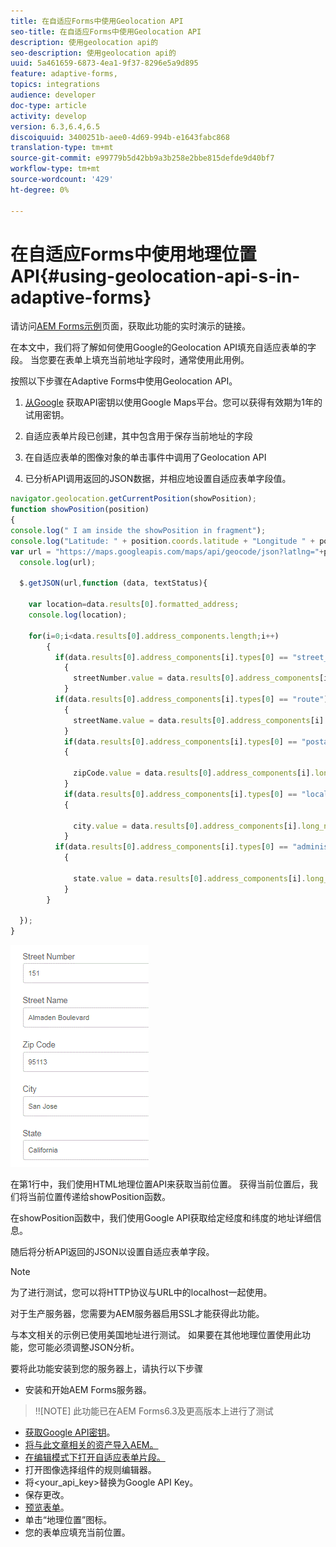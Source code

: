 ```yaml
---
title: 在自适应Forms中使用Geolocation API
seo-title: 在自适应Forms中使用Geolocation API
description: 使用geolocation api的
seo-description: 使用geolocation api的
uuid: 5a461659-6873-4ea1-9f37-8296e5a9d895
feature: adaptive-forms,
topics: integrations
audience: developer
doc-type: article
activity: develop
version: 6.3,6.4,6.5
discoiquuid: 3400251b-aee0-4d69-994b-e1643fabc868
translation-type: tm+mt
source-git-commit: e99779b5d42bb9a3b258e2bbe815defde9d40bf7
workflow-type: tm+mt
source-wordcount: '429'
ht-degree: 0%

---
```



# 在自适应Forms中使用地理位置API{#using-geolocation-api-s-in-adaptive-forms}

请访问[AEM Forms示例](https://forms.enablementadobe.com/content/samples/samples.html?query=0)页面，获取此功能的实时演示的链接。

在本文中，我们将了解如何使用Google的Geolocation API填充自适应表单的字段。 当您要在表单上填充当前地址字段时，通常使用此用例。

按照以下步骤在Adaptive Forms中使用Geolocation API。

1. [从Google](https://developers.google.com/maps/documentation/javascript/get-api-key) 获取API密钥以使用Google Maps平台。您可以获得有效期为1年的试用密钥。

1. 自适应表单片段已创建，其中包含用于保存当前地址的字段

1. 在自适应表单的图像对象的单击事件中调用了Geolocation API

1. 已分析API调用返回的JSON数据，并相应地设置自适应表单字段值。

```javascript
navigator.geolocation.getCurrentPosition(showPosition);
function showPosition(position) 
{
console.log(" I am inside the showPosition in fragment");
console.log("Latitude: " + position.coords.latitude + "Longitude " + position.coords.longitude);
var url = "https://maps.googleapis.com/maps/api/geocode/json?latlng="+position.coords.latitude+","+position.coords.longitude+"&key=<your_api_key>";
  console.log(url);
  
  $.getJSON(url,function (data, textStatus){
    
    var location=data.results[0].formatted_address;
    console.log(location);
    
    for(i=0;i<data.results[0].address_components.length;i++)
        {
          if(data.results[0].address_components[i].types[0] == "street_number")
            {
              streetNumber.value = data.results[0].address_components[i].long_name;
            }
          if(data.results[0].address_components[i].types[0] == "route")
            {
              streetName.value = data.results[0].address_components[i].long_name;
            }
            if(data.results[0].address_components[i].types[0] == "postal_code")
            {
              
              zipCode.value = data.results[0].address_components[i].long_name;
            }
            if(data.results[0].address_components[i].types[0] == "locality")
            {
              
              city.value = data.results[0].address_components[i].long_name;
            }
          if(data.results[0].address_components[i].types[0] == "administrative_area_level_1")
            {
              
              state.value = data.results[0].address_components[i].long_name;
            }
        }
    
  });
}
```

![填充有地理作用api的字段](assets/capture-4.gif)

在第1行中，我们使用HTML地理位置API来获取当前位置。 获得当前位置后，我们将当前位置传递给showPosition函数。

在showPosition函数中，我们使用Google API获取给定经度和纬度的地址详细信息。

随后将分析API返回的JSON以设置自适应表单字段。

>[!NOTE]
>
>为了进行测试，您可以将HTTP协议与URL中的localhost一起使用。
>
>对于生产服务器，您需要为AEM服务器启用SSL才能获得此功能。
>
>与本文相关的示例已使用美国地址进行测试。 如果要在其他地理位置使用此功能，您可能必须调整JSON分析。

要将此功能安装到您的服务器上，请执行以下步骤

* 安装和开始AEM Forms服务器。

>!![NOTE] 此功能已在AEM Forms6.3及更高版本上进行了测试
* [获取Google API密钥](https://developers.google.com/maps/documentation/javascript/get-api-key)。
* [将与此文章相关的资产导入AEM。](assets/geolocationapi.zip)
* [在编辑模式下打开自适应表单片段。](http://localhost:4502/editor.html/content/forms/af/currentaddressfragment.html)
* 打开图像选择组件的规则编辑器。
* 将&lt;your_api_key>替换为Google API Key。
* 保存更改。
* [预览表单](http://localhost:4502/content/dam/formsanddocuments/currentaddressfragment/jcr:content?wcmmode=disabled)。
* 单击“地理位置”图标。
* 您的表单应填充当前位置。
